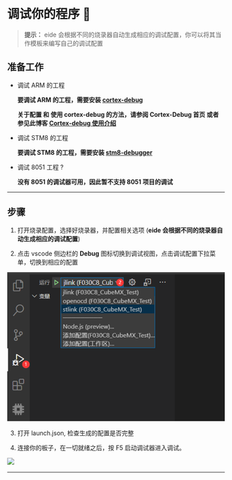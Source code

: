 # 调试你的程序 🔧

> **提示：** eide 会根据不同的烧录器自动生成相应的调试配置，你可以将其当作模板来编写自己的调试配置

## 准备工作

- 调试 ARM 的工程

  **要调试 ARM 的工程，需要安装 [cortex-debug](https://marketplace.visualstudio.com/items?itemName=marus25.cortex-debug)**

  **关于配置 和 使用 cortex-debug 的方法，请参阅 Cortex-Debug 首页 或者 参见此博客 [Cortex-debug 使用介绍](https://blog.em-ide.com/index.php/vscode/16.html)**

- 调试 STM8 的工程

  **要调试 STM8 的工程，需要安装 [stm8-debugger](https://marketplace.visualstudio.com/items?itemName=CL.stm8-debug)**

- 调试 8051 工程 ?

  **没有 8051 的调试器可用，因此暂不支持 8051 项目的调试**

***

## 步骤

1. 打开烧录配置，选择好烧录器，并配置相关选项 (**eide 会根据不同的烧录器自动生成相应的调试配置**)

2. 点击 vscode 侧边栏的 **Debug** 图标切换到调试视图，点击调试配置下拉菜单，切换到相应的配置

  ![](./../img/open_vsc_debug_view.png)

3. 打开 launch.json, 检查生成的配置是否完整

4. 连接你的板子，在一切就绪之后，按 F5 启动调试器进入调试。

![](https://img-blog.csdnimg.cn/20200331222117510.png?x-oss-process=image/watermark,type_ZmFuZ3poZW5naGVpdGk,shadow_10,text_aHR0cHM6Ly9ibG9nLmNzZG4ubmV0L3FxXzQwODMzODEw,size_16,color_FFFFFF,t_70)

***
